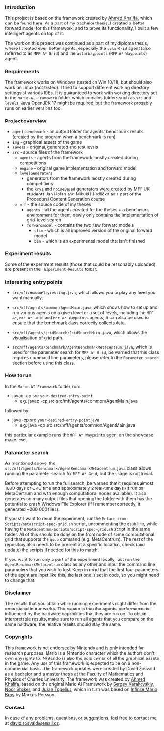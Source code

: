 ### Introduction
This project is based on the framework created by [Ahmed Khalifa](https://scholar.google.com/citations?user=DRcyg5kAAAAJ&hl=en), which can be found [here](https://github.com/amidos2006/Mario-AI-Framework). As a part of my bachelor thesis, I created a better forward model for this framework, and to prove its functionality, I built a few intelligent agents on top of it.

The work on this project was continued as a part of my diploma thesis, where I created even better agents, especially the `astarGrid` agent (also referred to as `MFF A* Grid`) and the `astarWaypoints` (`MFF A* Waypoints`) agent.

### Requirements
The framework works on Windows (tested on Win 10/11), but should also work on Linux (not tested). I tried to support different working directory settings of various IDEs. It is guaranteed to work with working directory set in the `Mario-AI-Framework` folder, which contains folders such as `src` and `levels`.  Java OpenJDK 17 might be required, but the framework probably runs on earlier versions too.

### Project overview

- `agent-benchmark` - an output folder for agents' benchmark results (created by the program when a benchmark is run)
- `img` - graphical assets of the game
- `levels` - original, generated and test levels
- `src` - source files of the framework
  - `agents` - agents from the framework mostly created during competitions
  - `engine` - original game implementation and forward model
  - `levelGenerators`
    -  generators from the framework mostly created during competitions
    - the `krys` and `noiseBased` generators were created by MFF UK students Jan Holan and Mikuláš Hrdlička as a part of the Procedural Content Generation course
  - `mff` - the source code of my theses
    - `agents` - all the agents created for the theses + a benchmark environment for them; newly only contains the implementation of grid-level search
    - `forwardmodel` - contains the two new forward models
      - `slim` - which is an improved version of the original forward model
      - `bin` - which is an experimental model that isn't finished

### Experiment results

Some of the experiment results (those that could be reasonably uploaded) are present in the ` Experiment-Results` folder.

### Interesting entry points

- `src/mff/HumanPlaytesting.java`, which allows you to play any level you want manually.

- `src/mff/agents/common/AgentMain.java`, which shows how to set up and run various agents on a given level or a set of levels, including the `MFF A*`, `MFF A* Grid` and `MFF A* Waypoints` agents; it can also be used to ensure that the benchmark class correctly collects data.

- `src/mff/agents/gridSearch/GridSearchMain.java`, which allows the visualisation of grid path.

- `src/mff/agents/benchmark/AgentBenchmarkMetacentrum.java`, which is used for the parameter search for `MFF A* Grid`, be warned that this class requires command line parameters, please refer to the `Parameter search` section before using this class.

### How to run

In the `Mario-AI-Framework` folder, run:

- javac -cp src `your-desired-entry-point`
  - e.g. javac -cp src src/mff/agents/common/AgentMain.java

followed by:

- java -cp src `your-desired-entry-point`.java
  - e.g. java -cp src src/mff/agents/common/AgentMain.java

this particular example runs the `MFF A* Waypoints` agent on the showcase maze level.

### Parameter search

As mentioned above, the `src/mff/agents/benchmark/AgentBenchmarkMetacentrum.java` class allows running the parameter search for `MFF A* Grid`, but the usage is not trivial.

Before attempting to run the full search, be warned that it requires almost 1000 days of CPU time and approximately 2 real-time days (if run on MetaCentrum and with enough computational nodes available). It also generates so many output files that opening the folder with them has the potential to crash Windows File Explorer (if I remember correctly, it generated ~200 000 files).

If you still want to rerun the experiment, run the `Metacentrum-Scripts/metascript-spec-grid.sh` script, uncommenting the `qsub` line, while having the `Metacentrum-Scripts/script-spec-grid.sh` script in the same folder. All of this should be done on the front node of some computational grid that supports the `qsub` command (e.g. MetaCentrum). The rest of the repository also needs to be present at a specific location, check (and update) the scripts if needed for this to match.

If you want to run only a part of the experiment locally, just run the `AgentBenchmarkMetacentrum` class as any other and input the command line parameters that you wish to test. Keep in mind that the first four parameters of the agent are input like this, the last one is set in code, so you might need to change that.

### Disclaimer

The results that you obtain while running experiments might differ from the ones stated in our works. The reason is that the agents' performance is influenced by the hardware capabilities that they are run on. To obtain interpretable results, make sure to run all agents that you compare on the same hardware, the relative results should stay the same.

### Copyrights
This framework is not endorsed by Nintendo and is only intended for research purposes. Mario is a Nintendo character which the authors don't own any rights to. Nintendo is also the sole owner of all the graphical assets in the game. Any use of this framework is expected to be on a non-commercial basis. The framework updates were created by David Šosvald as a bachelor and a master thesis at the Faculty of Mathematics and Physics of Charles University. The framework was created by [Ahmed Khalifa](https://scholar.google.com/citations?user=DRcyg5kAAAAJ&hl=en), based on the original Mario AI Framework by [Sergey Karakovskiy](https://scholar.google.se/citations?user=6cEAqn8AAAAJ&hl=en), [Noor Shaker](https://scholar.google.com/citations?user=OK9tw1AAAAAJ&hl=en), and [Julian Togelius](https://scholar.google.com/citations?user=lr4I9BwAAAAJ&hl=en), which in turn was based on [Infinite Mario Bros](https://fantendo.fandom.com/wiki/Infinite_Mario_Bros.) by Markus Persson.

### Contact

In case of any problems, questions, or suggestions, feel free to contact me at <david.sosvald@email.cz>.
